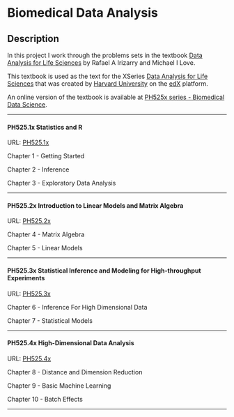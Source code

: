 # Biomedical Data Analysis

## Description
In this project I work through the problems sets in the textbook [Data Analysis for Life Sciences](https://leanpub.com/dataanalysisforthelifesciences/) by Rafael A Irizarry and Michael I Love.

This textbook is used as the text for the XSeries [Data Analysis for Life Sciences](https://www.edx.org/xseries/data-analysis-life-sciences) that was created by [Harvard University](https://www.edx.org/school/harvardx) on the [edX](https://www.edx.org/) platform.

An online version of the textbook is available at [PH525x series - Biomedical Data Science](http://genomicsclass.github.io/book/). 
___

#### PH525.1x Statistics and R

URL: [PH525.1x](https://www.edx.org/course/statistics-r-harvardx-ph525-1x-0)

Chapter 1 - Getting Started

Chapter 2 - Inference

Chapter 3 - Exploratory Data Analysis
___
#### PH525.2x Introduction to Linear Models and Matrix Algebra

URL: [PH525.2x](https://www.edx.org/course/introduction-linear-models-matrix-harvardx-ph525-2x-1)

Chapter 4 - Matrix Algebra

Chapter 5 - Linear Models
___
#### PH525.3x Statistical Inference and Modeling for High-throughput Experiments

URL: [PH525.3x](https://www.edx.org/course/statistical-inference-modeling-high-harvardx-ph525-3x-0)

Chapter 6 - Inference For High Dimensional Data

Chapter 7 - Statistical Models
___
#### PH525.4x High-Dimensional Data Analysis

URL: [PH525.4x](https://www.edx.org/course/high-dimensional-data-analysis-harvardx-ph525-4x-0)

Chapter 8 - Distance and Dimension Reduction

Chapter 9 - Basic Machine Learning

Chapter 10 - Batch Effects
___
